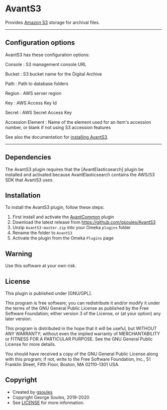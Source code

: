 # AvantS3

Provides [Amazon S3](https://aws.amazon.com/free/storage) storage for archival files.

---

## Configuration options

AvantS3 has these configuration options:

Console
:   S3 management console URL

Bucket
:   S3 bucket name for the Digital Archive

Path
:   Path to database folders

Region
:   AWS server region

Key
:   AWS Access Key Id

Secret
:   AWS Secret Access Key

Accession Element
:   Name of the element used for an item's accession number, or blank if not using S3 accession features

See also the documentation for [installing AvantS3](../../../technology/install-digital-archive/#avants3).

---

## Dependencies
The AvantS3 plugin requires that the [AvantElasticsearch] plugin be installed and activated
because AvantElasticsearch contains the AWS/S3 SDK that AvantS3 uses.

## Installation

To install the AvantS3 plugin, follow these steps:

1. First install and activate the [AvantCommon] plugin
1. Download the latest release from <https://github.com/gsoules/AvantS3>
1. Unzip `AvantS3-master.zip` into your Omeka `plugins` folder
1. Rename the folder to `AvantS3`
1. Activate the plugin from the Omeka `Plugins` page

## Warning

Use this software at your own risk.

##  License

This plugin is published under [GNU/GPL].

This program is free software; you can redistribute it and/or modify it under
the terms of the GNU General Public License as published by the Free Software
Foundation; either version 3 of the License, or (at your option) any later
version.

This program is distributed in the hope that it will be useful, but WITHOUT
ANY WARRANTY; without even the implied warranty of MERCHANTABILITY or FITNESS
FOR A PARTICULAR PURPOSE. See the GNU General Public License for more
details.

You should have received a copy of the GNU General Public License along with
this program; if not, write to the Free Software Foundation, Inc.,
51 Franklin Street, Fifth Floor, Boston, MA 02110-1301 USA.

## Copyright

-   Created by [gsoules](https://github.com/gsoules)
-   Copyright George Soules, 2019-2020
-   See [LICENSE](https://github.com/gsoules/AvantS3/blob/master/LICENSE) for more information.


[AvantAdmin]:         avantadmin.md
[AvantCommon]:        avantcommon.md
[AvantCustom]:        avantcustom.md
[AvantDPLA]:          avantdpla.md
[AvantElements]:      avantelements.md
[AvantRelationships]: avantrelationships.md
[AvantSearch]:        avantsearch.md
[AvantS3]:            avants3.md
[AvantZoom]:          avantzoom.md